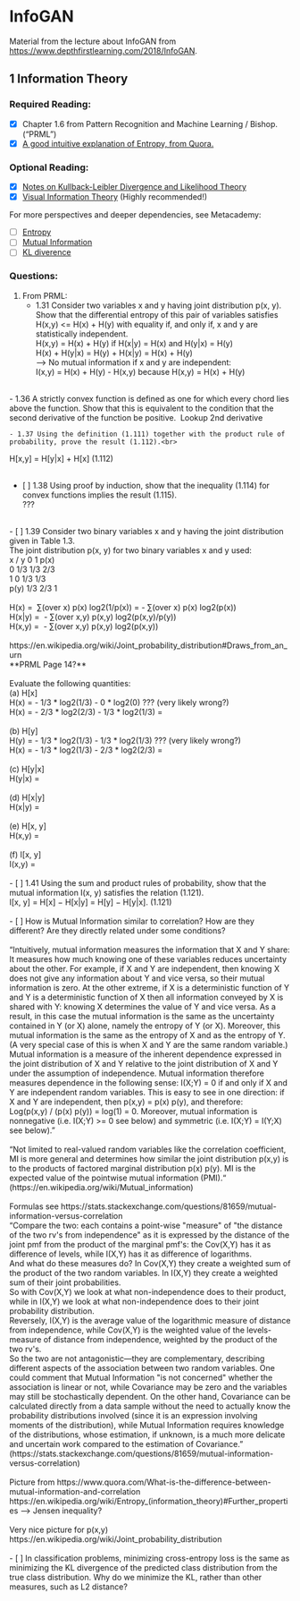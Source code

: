 # InfoGAN
Material from the lecture about InfoGAN from https://www.depthfirstlearning.com/2018/InfoGAN.

## 1 Information Theory

### Required Reading:
- [x] Chapter 1.6 from Pattern Recognition and Machine Learning / Bishop. (“PRML”)
- [x] [A good intuitive explanation of Entropy, from Quora.](https://www.quora.com/What-is-an-intuitive-explanation-of-the-concept-of-entropy-in-information-theory/answer/Peter-Gribble)

### Optional Reading:
- [x] [Notes on Kullback-Leibler Divergence and Likelihood Theory](https://arxiv.org/pdf/1404.2000.pdf)
- [x] [Visual Information Theory](https://colah.github.io/posts/2015-09-Visual-Information/) (Highly recommended!)<br>

For more perspectives and deeper dependencies, see Metacademy:
- [ ] [Entropy](https://metacademy.org/graphs/concepts/entropy)
- [ ] [Mutual Information](https://metacademy.org/graphs/concepts/mutual_information)
- [ ] [KL diverence](https://metacademy.org/graphs/concepts/kl_divergence)

### Questions:
1. From PRML:
    - 1.31 Consider two variables x and y having joint distribution p(x, y). Show that the differential entropy of this pair of variables satisfies H(x,y) <= H(x) + H(y) with equality if, and only if, x and y are statistically independent.<br>
H(x,y) = H(x) + H(y) if H(x|y) = H(x) and H(y|x) = H(y)<br>
H(x) + H(y|x) = H(y) + H(x|y) = H(x) + H(y)<br>
--> No mutual information if x and y are independent:<br>
I(x,y) = H(x) + H(y) - H(x,y) because H(x,y) = H(x) + H(y)<br> 
<br>
    - 1.36 A strictly convex function is defined as one for which every chord lies above the function. Show that this is equivalent to the condition that the second derivative of the function be positive.  
 Lookup 2nd derivative  
  
    - 1.37 Using the definition (1.111) together with the product rule of probability, prove the result (1.112).<br>
H[x,y] = H[y|x] + H[x] (1.112)<br>
<br>
- [ ] 1.38 Using proof by induction, show that the inequality (1.114) for convex functions implies the result (1.115).<br>
???<br>
<br>
- [ ] 1.39 Consider two binary variables x and y having the joint distribution given in Table 1.3.<br>
The joint distribution p(x, y) for two binary variables x and y used:<br>
x / y	0	1	p(x)<br>
0	1/3	1/3	2/3<br>
1	0	1/3	1/3<br>
p(y)	1/3	2/3	1<br>
<br>
H(x) =  ∑(over x) p(x) log2(1/p(x)) = - ∑(over x) p(x) log2(p(x))<br>
H(x|y) =  - ∑(over x,y) p(x,y) log2(p(x,y)/p(y))<br>
H(x,y) =  - ∑(over x,y) p(x,y) log2(p(x,y))<br>
<br>
https://en.wikipedia.org/wiki/Joint_probability_distribution#Draws_from_an_urn<br>
**PRML Page 14?**<br>
<br>
Evaluate the following quantities:<br>
(a) H[x]<br>
H(x) = - 1/3 * log2(1/3) - 0 * log2(0) ??? (very likely wrong?)<br>
H(x) = - 2/3 * log2(2/3) - 1/3 * log2(1/3) =<br>
 <br>
(b) H[y]<br>
H(y) = - 1/3 * log2(1/3) - 1/3 * log2(1/3) ??? (very likely wrong?)<br>
H(x) = - 1/3 * log2(1/3) - 2/3 * log2(2/3) =<br>
<br>
(c) H[y|x]<br>
H(y|x) =<br>
<br>
(d) H[x|y]<br>
H(x|y) =<br>
<br>
(e) H[x, y]<br>
H(x,y) =<br>
<br>
(f) I[x, y]<br>
I(x,y) =<br>
<br>
- [ ] 1.41 Using the sum and product rules of probability, show that the mutual information I(x, y) satisfies the relation (1.121).<br>
I[x, y] = H[x] − H[x|y] = H[y] − H[y|x]. (1.121)<br>
<br>
- [ ] How is Mutual Information similar to correlation? How are they different? Are they directly related under some conditions?<br>
<br>
“Intuitively, mutual information measures the information that X and Y share: It measures how much knowing one of these variables reduces uncertainty about the other. For example, if X and Y are independent, then knowing X does not give any information about Y and vice versa, so their mutual information is zero. At the other extreme, if X is a deterministic function of Y and Y is a deterministic function of X then all information conveyed by X is shared with Y: knowing X determines the value of Y and vice versa. As a result, in this case the mutual information is the same as the uncertainty contained in Y (or X) alone, namely the entropy of Y (or X). Moreover, this mutual information is the same as the entropy of X and as the entropy of Y. (A very special case of this is when X and Y are the same random variable.)<br>
Mutual information is a measure of the inherent dependence expressed in the joint distribution of X and Y relative to the joint distribution of X and Y under the assumption of independence. Mutual information therefore measures dependence in the following sense: I(X;Y) = 0 if and only if X and Y are independent random variables. This is easy to see in one direction: if X and Y are independent, then p(x,y) = p(x) p(y), and therefore:<br>
Log(p(x,y) / (p(x) p(y)) = log(1) = 0. Moreover, mutual information is nonnegative (i.e. I(X;Y) >= 0 see below) and symmetric (i.e. I(X;Y) = I(Y;X) see below).”<br>
<br>
“Not limited to real-valued random variables like the correlation coefficient, MI is more general and determines how similar the joint distribution p(x,y) is to the products of factored marginal distribution p(x) p(y). MI is the expected value of the pointwise mutual information (PMI).“ 
(https://en.wikipedia.org/wiki/Mutual_information)<br>
<br>
Formulas see https://stats.stackexchange.com/questions/81659/mutual-information-versus-correlation<br>
“Compare the two: each contains a point-wise "measure" of "the distance of the two rv's from independence" as it is expressed by the distance of the joint pmf from the product of the marginal pmf's: the Cov(X,Y) has it as difference of levels, while I(X,Y) has it as difference of logarithms.<br>
And what do these measures do? In Cov(X,Y) they create a weighted sum of the product of the two random variables. In I(X,Y) they create a weighted sum of their joint probabilities.<br>
So with Cov(X,Y) we look at what non-independence does to their product, while in I(X,Y) we look at what non-independence does to their joint probability distribution.<br>
Reversely, I(X,Y) is the average value of the logarithmic measure of distance from independence, while Cov(X,Y) is the weighted value of the levels-measure of distance from independence, weighted by the product of the two rv's.<br>
So the two are not antagonistic—they are complementary, describing different aspects of the association between two random variables. One could comment that Mutual Information "is not concerned" whether the association is linear or not, while Covariance may be zero and the variables may still be stochastically dependent. On the other hand, Covariance can be calculated directly from a data sample without the need to actually know the probability distributions involved (since it is an expression involving moments of the distribution), while Mutual Information requires knowledge of the distributions, whose estimation, if unknown, is a much more delicate and uncertain work compared to the estimation of Covariance.” 
(https://stats.stackexchange.com/questions/81659/mutual-information-versus-correlation)<br>
<br>
Picture from https://www.quora.com/What-is-the-difference-between-mutual-information-and-correlation
<br>
https://en.wikipedia.org/wiki/Entropy_(information_theory)#Further_properties --> Jensen inequality?<br>
 <br>
Very nice picture for p(x,y) https://en.wikipedia.org/wiki/Joint_probability_distribution
<br><br>
- [ ] In classification problems, minimizing cross-entropy loss is the same as minimizing the KL divergence of the predicted class distribution from the true class distribution. Why do we minimize the KL, rather than other measures, such as L2 distance?<br>
